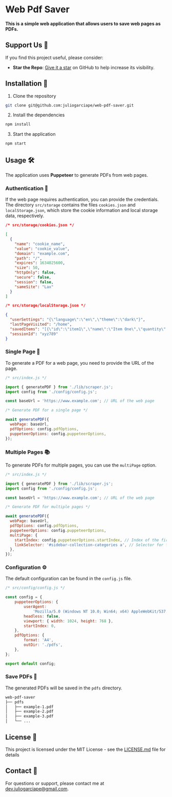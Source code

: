 # Web Pdf Saver

**This is a simple web application that allows users to save web pages as PDFs.**

## Support Us :sparkling_heart:

If you find this project useful, please consider:

- **Star the Repo**: [Give it a star](https://github.com/juliogarciape/web-pdf-saver) on GitHub to help increase its visibility.

## Installation :wrench:

1. Clone the repository

```bash
git clone git@github.com:juliogarciape/web-pdf-saver.git
```

2. Install the dependencies

```bash
npm install
```

3. Start the application

```bash
npm start
```

## Usage :hammer_and_wrench:

The application uses **Puppeteer** to generate PDFs from web pages.

### Authentication :key:

If the web page requires authentication, you can provide the credentials. The directory `src/storage` contains the files `cookies.json` and `localStorage.json`, which store the cookie information and local storage data, respectively.

```json
/* src/storage/cookies.json */

[
  {
	"name": "cookie_name",
	"value": "cookie_value",
	"domain": "example.com",
	"path": "/",
	"expires": 1634025600,
	"size": 50,
	"httpOnly": false,
	"secure": false,
	"session": false,
	"sameSite": "Lax"
  }
]

/* src/storage/localStorage.json */

{
  "userSettings": "{\"language\":\"en\",\"theme\":\"dark\"}",
  "lastPageVisited": "/home",
  "savedItems": "[{\"id\":\"item1\",\"name\":\"Item One\",\"quantity\":3},{\"id\":\"item2\",\"name\":\"Item Two\",\"quantity\":1}]",
  "sessionId": "xyz789"
}
```

### Single Page :page_facing_up:

To generate a PDF for a web page, you need to provide the URL of the page.

```javascript
/* src/index.js */

import { generatePDF } from './lib/scraper.js';
import config from './config/config.js';

const baseUrl = 'https://www.example.com'; // URL of the web page

/* Generate PDF for a single page */

await generatePDF({
  webPage: baseUrl,
  pdfOptions: config.pdfOptions,
  puppeteerOptions: config.puppeteerOptions,
});
```

### Multiple Pages :books:

To generate PDFs for multiple pages, you can use the `multiPage` option.

```javascript
/* src/index.js */

import { generatePDF } from './lib/scraper.js';
import config from './config/config.js';

const baseUrl = 'https://www.example.com'; // URL of the web page

/* Generate PDF for multiple pages */

await generatePDF({
  webPage: baseUrl,
  pdfOptions: config.pdfOptions,
  puppeteerOptions: config.puppeteerOptions,
  multiPage: {
    startIndex: config.puppeteerOptions.startIndex, // Index of the first page
    linkSelector: '#sidebar-collection-categories a', // Selector for finding links to multiple pages
  },
});
```

### Configuration :gear:

The default configuration can be found in the `config.js` file.

```javascript
/* src/config/config.js */

const config = {
	puppeteerOptions: {
		userAgent:
			'Mozilla/5.0 (Windows NT 10.0; Win64; x64) AppleWebKit/537.36 (KHTML, like Gecko) Chrome/91.0.4472.124 Safari/537.36',
		headless: false,
		viewport: { width: 1024, height: 768 },
		startIndex: 0,
	},
	pdfOptions: {
		format: 'A4',
		outDir: './pdfs',
	},
};

export default config;
```

### Save PDFs :floppy_disk:

The generated PDFs will be saved in the `pdfs` directory.

```bash
web-pdf-saver
├── pdfs
│   ├── example-1.pdf
│   ├── example-2.pdf
│   ├── example-3.pdf
│   └── ...
```

## License :scroll:

This project is licensed under the MIT License - see the [LICENSE.md](LICENSE.md) file for details

## Contact :email:

For questions or support, please contact me at [dev.juliogarciape@gmail.com](mailto:dev.juliogarciape@gmail.com).
